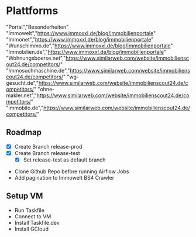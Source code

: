 # Plattforms

"Portal","Besonderheiten"
"Immowelt","https://www.immoxxl.de/blog/immobilienportale"
"Immonet","https://www.immoxxl.de/blog/immobilienportale"
"Wunschimmo.de","https://www.immoxxl.de/blog/immobilienportale"
"Immobilien.de","https://www.immoxxl.de/blog/immobilienportale"
"Wohnungsboerse.net","https://www.similarweb.com/website/immobilienscout24.de/competitors/"
"Immosuchmaschine.de","https://www.similarweb.com/website/immobilienscout24.de/competitors/"
"wg-gesucht.de","https://www.similarweb.com/website/immobilienscout24.de/competitors/"
"ohne-makler.net","https://www.similarweb.com/website/immobilienscout24.de/competitors/"
"immobilo.de","https://www.similarweb.com/website/immobilienscout24.de/competitors/"

## Roadmap
- [x] Create Branch release-prod
- [x] Create Branch release-test
    - [x] Set release-test as default branch
- Clone Github Repo before running Airflow Jobs
- Add pagination to Immowelt BS4 Crawler


## Setup VM
- Run Taskfile
- Connect to VM
- Install Taskfile.dev
- Install GCloud
